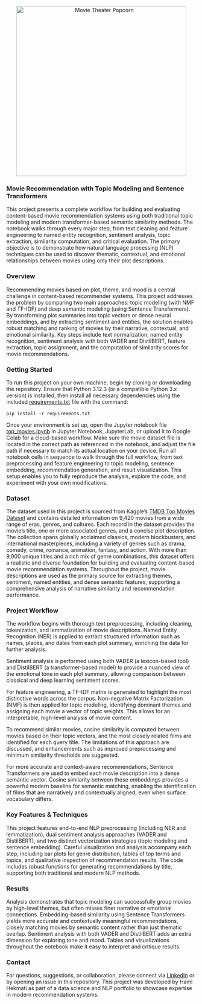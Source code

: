 <p align="center">
  <img src="https://www.mashed.com/img/gallery/the-real-difference-between-regular-popcorn-and-movie-theater-popcorn/intro-1592507709.jpg" alt="Movie Theater Popcorn" width="450">
</p>

### Movie Recommendation with Topic Modeling and Sentence Transformers

This project presents a complete workflow for building and evaluating content-based movie recommendation systems using both traditional topic modeling and modern transformer-based semantic similarity methods. The notebook walks through every major step, from text cleaning and feature engineering to named entity recognition, sentiment analysis, topic extraction, similarity computation, and critical evaluation. The primary objective is to demonstrate how natural language processing (NLP) techniques can be used to discover thematic, contextual, and emotional relationships between movies using only their plot descriptions.

### Overview

Recommending movies based on plot, theme, and mood is a central challenge in content-based recommender systems. This project addresses the problem by comparing two main approaches: topic modeling (with NMF and TF-IDF) and deep semantic modeling (using Sentence Transformers). By transforming plot summaries into topic vectors or dense neural embeddings, and by extracting sentiment and entities, the solution enables robust matching and ranking of movies by their narrative, contextual, and emotional similarity. Key steps include text normalization, named entity recognition, sentiment analysis with both VADER and DistilBERT, feature extraction, topic assignment, and the computation of similarity scores for movie recommendations.

### Getting Started

To run this project on your own machine, begin by cloning or downloading the repository. Ensure that Python 3.12.3 (or a compatible Python 3.x version) is installed, then install all necessary dependencies using the included [requirements.txt](https://github.com/HamiHekmati/Top-Movies-NLP/blob/main/requirements.txt) file with the command:  <pre> ``` pip install -r requirements.txt ``` </pre> 
Once your environment is set up, open the Jupyter notebook file [top_movies.ipynb](https://github.com/HamiHekmati/Top-Movies-NLP/blob/main/top_movies.ipynb) in Jupyter Notebook, JupyterLab, or upload it to Google Colab for a cloud-based workflow. Make sure the movie dataset file is located in the correct path as referenced in the notebook, and adjust the file path if necessary to match its actual location on your device. Run all notebook cells in sequence to walk through the full workflow, from text preprocessing and feature engineering to topic modeling, sentence embedding, recommendation generation, and result visualization. This setup enables you to fully reproduce the analysis, explore the code, and experiment with your own modifications.

### Dataset

The dataset used in this project is sourced from Kaggle’s [TMDB Top Movies Dataset](https://www.kaggle.com/datasets/spypsc07/imdb-top-movies-dataset/data) and contains detailed information on 9,420 movies from a wide range of eras, genres, and cultures. Each record in the dataset provides the movie’s title, one or more associated genres, and a concise plot description. The collection spans globally acclaimed classics, modern blockbusters, and international masterpieces, including a variety of genres such as drama, comedy, crime, romance, animation, fantasy, and action. With more than 9,000 unique titles and a rich mix of genre combinations, this dataset offers a realistic and diverse foundation for building and evaluating content-based movie recommendation systems. Throughout the project, movie descriptions are used as the primary source for extracting themes, sentiment, named entities, and dense semantic features, supporting a comprehensive analysis of narrative similarity and recommendation performance.

### Project Workflow

The workflow begins with thorough text preprocessing, including cleaning, tokenization, and lemmatization of movie descriptions. Named Entity Recognition (NER) is applied to extract structured information such as names, places, and dates from each plot summary, enriching the data for further analysis.

Sentiment analysis is performed using both VADER (a lexicon-based tool) and DistilBERT (a transformer-based model) to provide a nuanced view of the emotional tone in each plot summary, allowing comparison between classical and deep learning sentiment scores.

For feature engineering, a TF-IDF matrix is generated to highlight the most distinctive words across the corpus. Non-negative Matrix Factorization (NMF) is then applied for topic modeling, identifying dominant themes and assigning each movie a vector of topic weights. This allows for an interpretable, high-level analysis of movie content.

To recommend similar movies, cosine similarity is computed between movies based on their topic vectors, and the most closely related films are identified for each query title. The limitations of this approach are discussed, and enhancements such as improved preprocessing and minimum similarity thresholds are suggested.

For more accurate and context-aware recommendations, Sentence Transformers are used to embed each movie description into a dense semantic vector. Cosine similarity between these embeddings provides a powerful modern baseline for semantic matching, enabling the identification of films that are narratively and contextually aligned, even when surface vocabulary differs.

### Key Features & Techniques

This project features end-to-end NLP preprocessing (including NER and lemmatization), dual sentiment analysis approaches (VADER and DistilBERT), and two distinct vectorization strategies (topic modeling and sentence embedding). Careful visualization and analysis accompany each step, including bar plots for genre distribution, tables of top terms and topics, and qualitative inspection of recommendation results. The code includes robust functions for generating recommendations by title, supporting both traditional and modern NLP methods.

### Results

Analysis demonstrates that topic modeling can successfully group movies by high-level themes, but often misses finer narrative or emotional connections. Embedding-based similarity using Sentence Transformers yields more accurate and contextually meaningful recommendations, closely matching movies by semantic content rather than just thematic overlap. Sentiment analysis with both VADER and DistilBERT adds an extra dimension for exploring tone and mood. Tables and visualizations throughout the notebook make it easy to interpret and critique results.

### Contact

For questions, suggestions, or collaboration, please connect via [LinkedIn](https://www.linkedin.com/in/hami-hekmati-399932154/) or by opening an issue in this repository. This project was developed by Hami Hekmati as part of a data science and NLP portfolio to showcase expertise in modern recommendation systems.
